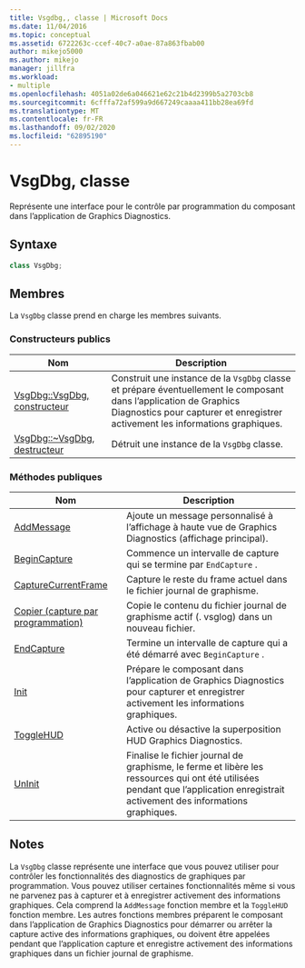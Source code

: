 ```yaml
---
title: Vsgdbg,, classe | Microsoft Docs
ms.date: 11/04/2016
ms.topic: conceptual
ms.assetid: 6722263c-ccef-40c7-a0ae-87a863fbab00
author: mikejo5000
ms.author: mikejo
manager: jillfra
ms.workload:
- multiple
ms.openlocfilehash: 4051a02de6a046621e62c21b4d2399b5a2703cb8
ms.sourcegitcommit: 6cfffa72af599a9d667249caaaa411bb28ea69fd
ms.translationtype: MT
ms.contentlocale: fr-FR
ms.lasthandoff: 09/02/2020
ms.locfileid: "62895190"
---
```

# <a name="vsgdbg-class"></a>VsgDbg, classe
Représente une interface pour le contrôle par programmation du composant dans l’application de Graphics Diagnostics.

## <a name="syntax"></a>Syntaxe

```C++
class VsgDbg;
```

## <a name="members"></a>Membres
 La `VsgDbg` classe prend en charge les membres suivants.

### <a name="public-constructors"></a>Constructeurs publics

|Nom|Description|
|----------|-----------------|
|[VsgDbg::VsgDbg, constructeur](vsgdbg-vsgdbg-constructor.md)|Construit une instance de la `VsgDbg` classe et prépare éventuellement le composant dans l’application de Graphics Diagnostics pour capturer et enregistrer activement les informations graphiques.|
|[VsgDbg::~VsgDbg, destructeur](vsgdbg-tilde-vsgdbg-destructor.md)|Détruit une instance de la `VsgDbg` classe.|

### <a name="public-methods"></a>M&#233;thodes publiques

|Nom|Description|
|----------|-----------------|
|[AddMessage](addmessage.md)|Ajoute un message personnalisé à l’affichage à haute vue de Graphics Diagnostics (affichage principal).|
|[BeginCapture](begincapture.md)|Commence un intervalle de capture qui se termine par `EndCapture` .|
|[CaptureCurrentFrame](capturecurrentframe.md)|Capture le reste du frame actuel dans le fichier journal de graphisme.|
|[Copier (capture par programmation)](copy-programmatic-capture.md)|Copie le contenu du fichier journal de graphisme actif (. vsglog) dans un nouveau fichier.|
|[EndCapture](endcapture.md)|Termine un intervalle de capture qui a été démarré avec `BeginCapture` .|
|[Init](init.md)|Prépare le composant dans l’application de Graphics Diagnostics pour capturer et enregistrer activement les informations graphiques.|
|[ToggleHUD](togglehud.md)|Active ou désactive la superposition HUD Graphics Diagnostics.|
|[UnInit](uninit.md)|Finalise le fichier journal de graphisme, le ferme et libère les ressources qui ont été utilisées pendant que l’application enregistrait activement des informations graphiques.|

## <a name="remarks"></a>Notes
 La `VsgDbg` classe représente une interface que vous pouvez utiliser pour contrôler les fonctionnalités des diagnostics de graphiques par programmation. Vous pouvez utiliser certaines fonctionnalités même si vous ne parvenez pas à capturer et à enregistrer activement des informations graphiques. Cela comprend la `AddMessage` fonction membre et la `ToggleHUD` fonction membre. Les autres fonctions membres préparent le composant dans l’application de Graphics Diagnostics pour démarrer ou arrêter la capture active des informations graphiques, ou doivent être appelées pendant que l’application capture et enregistre activement des informations graphiques dans un fichier journal de graphisme.